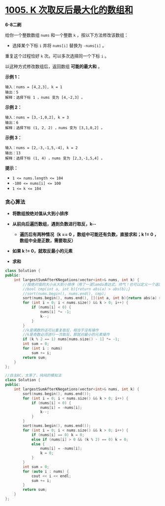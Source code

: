 # [1005. K 次取反后最大化的数组和](https://leetcode-cn.com/problems/maximize-sum-of-array-after-k-negations/)

**6-8二刷**

给你一个整数数组 `nums` 和一个整数 `k` ，按以下方法修改该数组：

- 选择某个下标 `i` 并将 `nums[i]` 替换为 `-nums[i]` 。

重复这个过程恰好 `k` 次。可以多次选择同一个下标 `i` 。

以这种方式修改数组后，返回数组 **可能的最大和** 。

**示例 1：**

```
输入：nums = [4,2,3], k = 1
输出：5
解释：选择下标 1 ，nums 变为 [4,-2,3] 。
```

**示例 2：**

```
输入：nums = [3,-1,0,2], k = 3
输出：6
解释：选择下标 (1, 2, 2) ，nums 变为 [3,1,0,2] 。
```

**示例 3：**

```
输入：nums = [2,-3,-1,5,-4], k = 2
输出：13
解释：选择下标 (1, 4) ，nums 变为 [2,3,-1,5,4] 。
```

**提示：**

- `1 <= nums.length <= 104`
- `-100 <= nums[i] <= 100`
- `1 <= k <= 104`

### 贪心算法

- **将数组按绝对值从大到小排序**

- **从前向后遍历数组，遇到负数进行取反，k--**
  - **遍历后有两种情况（k == 0 ，数组中可能还有负数，直接求和；k != 0  ，数组中全是正数，需要取反）**
- **如果 k != 0，就取反最小的元素**
- **求和**

```c++
class Solution {
public:
    int largestSumAfterKNegations(vector<int>& nums, int k) {
        //按绝对值的大小从大到小排序（用了一波lamda表达式，帅气！也可以定义一个返回bool的函数）
        //bool cmp(int a, int b){return abs(a) > abs(b);}
        //sort(nums.begin(), nums.end(), cmp);
        sort(nums.begin(), nums.end(), [](int a, int b){return abs(a) > abs(b);});
        for (int i = 0; i < nums.size() && k > 0; i++) {
            if (nums[i] < 0) {
                nums[i] *= -1;
                k--;
            }
        }
        //k是偶数的话可以重复取反，相当于没有操作
        //k是奇数必须进行一次取反，那就对最小的元素操作
        if (k % 2 == 1) nums[nums.size() - 1] *= -1;
        int sum = 0;
        for (int i : nums)
            sum += i;
        return sum;
    }
};
```

```c++
//自主AC，太笨了，纯纯的模拟法
class Solution {
public:
    int largestSumAfterKNegations(vector<int>& nums, int k) {
        sort(nums.begin(), nums.end());
        for (int i = 0; i < nums.size() && k > 0; i++) {
            if (nums[i] < 0) {
                nums[i] = -nums[i];
                k--;
            }
        }
        sort(nums.begin(), nums.end());
        for (int i = 0; i < nums.size() && k > 0; i++) {
            if (nums[i] == 0) k = 0;
            else if (nums[i] > 0 && (k % 2) == 0) k = 0;
            else {
                nums[i] = -nums[i];
                k = 0;
            } 
        }
        int sum = 0;
        for (auto i : nums) {
            cout << i << endl;
            sum += i;
        }
        return sum;
    }
};
```